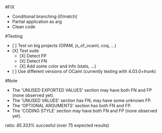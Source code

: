 #FIX
- Conditional branching (if/match)
- Partial application as arg
- Clean code

#Testing
- \[ \] Test on big projects (OPAM, js_of_ocaml, coq, ...)
- \[X\] Test suite
	+ \[X\] Detect FP
	+ \[X\] Detect FN
	+ \[X\] Add some color and info (stats, ...)
- \[ \] Use different versions of OCaml (currently testing with 4.03.0+trunk)


#Note
- The 'UNUSED EXPORTED VALUES' section may have both FN and FP (none observed yet).
- The 'UNUSED VALUES' section has FN; may have some unknown FP.
- The 'OPTIONAL ARGUMENTS' section has both FN and FP.
- The 'CODING STYLE' section may have both FN and FP (none observed yet).

ratio: *85.333%* succesful (over 75 expected results)
